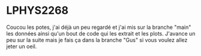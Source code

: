 # LPHYS2268

Coucou les potes, j'ai déjà un peu regardé et j'ai mis sur la branche "main" les données ainsi qu'un bout de code qui les extrait et les plots. J'avance un peu sur la suite mais je fais ça dans la branche "Gus" si vous voulez allez jeter un oeil.